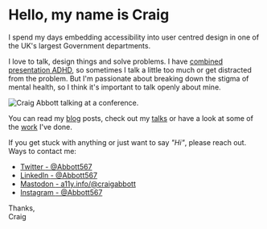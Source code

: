 # Hello, my name is Craig

I spend my days embedding accessibility into user centred design in one of the UK's largest Government departments.

I love to talk, design things and solve problems. I have [combined presentation ADHD](https://www.additudemag.com/3-types-of-adhd/), so sometimes I talk a little too much or get distracted from the problem. But I'm passionate about breaking down the stigma of mental health, so I think it's important to talk openly about mine.

![Craig Abbott talking at a conference.](/images/share-image-2.webp)

You can read my [blog](/blog) posts, check out my [talks](/talks) or have a look at some of the [work](/work) I've done.

If you get stuck with anything or just want to say *"Hi"*, please reach out. Ways to contact me:

<ul>
  <li>
    <a href="https://twitter.com/abbott567">
      Twitter 
      <span class="visually-hidden">
        - @Abbott567
      </span>
    </a>
  </li>
  <li>
    <a href="https://uk.linkedin.com/in/abbott567">
      LinkedIn 
      <span class="visually-hidden">
        - @Abbott567
      </span>
    </a>
  </li>
  <li>
    <a href="https://a11y.info/@craigabbott">
      Mastodon 
      <span class="visually-hidden">
        - a11y.info/@craigabbott
      </span>
    </a>
  </li>
  <li>
    <a href="https://instagram.com/abbott567">
      Instagram 
      <span class="visually-hidden">
        - @Abbott567
      </span>
    </a>
  </li>
</ul>

Thanks,  
Craig